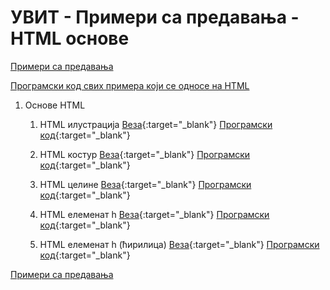 # УВИТ - Примери са предавања - HTML основе

 [Примери са предавања](../README.md)

[Програмски код свих примера који се односе на HTML](https://github.com/MatfUVIT/UVIT/tree/master/predavanja/primeri-html)

1. Основе HTML

    1. HTML илустрација [Веза](/zad03-01-01-ilustracija/index.html){:target="_blank"}  [Програмски код](https://github.com/MatfUVIT/UVIT/blob/master/predavanja/primeri-html/pog03-01-html-osnove/zad03-01-01-ilustracija/index.html){:target="_blank"}

    1. HTML костур [Веза](/zad03-01-02-html5-skeleton.html){:target="_blank"}  [Програмски код](https://github.com/MatfUVIT/UVIT/blob/master/predavanja/primeri-html/pog03-01-html-osnove/zad03-01-02-html5-skeleton.html){:target="_blank"}

    1. HTML целине [Веза](/zad03-01-03-html5-celine.html){:target="_blank"}  [Програмски код](https://github.com/MatfUVIT/UVIT/blob/master/predavanja/primeri-html/pog03-01-html-osnove/zad03-01-03-html5-celine.html){:target="_blank"}

    1. HTML елеменат h [Веза](/zad03-01-04-elemenat-h.html){:target="_blank"}  [Програмски код](https://github.com/MatfUVIT/UVIT/blob/master/predavanja/primeri-html/pog03-01-html-osnove/zad03-01-04-elemenat-h.html){:target="_blank"}

    1. HTML елеменат h (ћирилица) [Веза](/pog03-01-html-osnove/zad03-01-05-елеменат-h.html){:target="_blank"}  [Програмски код](https://github.com/MatfUVIT/UVIT/blob/master/predavanja/primeri-html/pog03-01-html-osnove/zad03-01-05-елеменат-h.html){:target="_blank"}

[Примери са предавања](../README.md)

